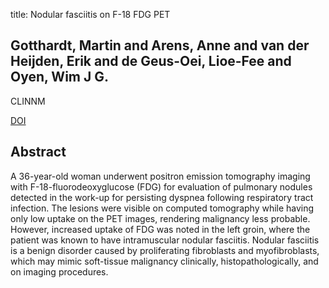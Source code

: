 title: Nodular fasciitis on F-18 FDG PET

## Gotthardt, Martin and Arens, Anne and van der Heijden, Erik and de Geus-Oei, Lioe-Fee and Oyen, Wim J G.
CLINNM

<a href="https://doi.org/10.1097/RLU.0b013e3181ef0b6c">DOI</a>

## Abstract
A 36-year-old woman underwent positron emission tomography imaging with F-18-fluorodeoxyglucose (FDG) for evaluation of pulmonary nodules detected in the work-up for persisting dyspnea following respiratory tract infection. The lesions were visible on computed tomography while having only low uptake on the PET images, rendering malignancy less probable. However, increased uptake of FDG was noted in the left groin, where the patient was known to have intramuscular nodular fasciitis. Nodular fasciitis is a benign disorder caused by proliferating fibroblasts and myofibroblasts, which may mimic soft-tissue malignancy clinically, histopathologically, and on imaging procedures.

